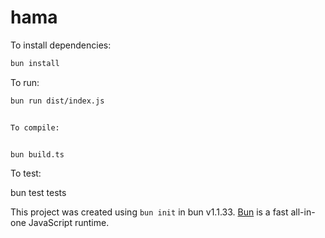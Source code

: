# hama

To install dependencies:

```bash
bun install
```

To run:

```bash
bun run dist/index.js


To compile:


bun build.ts
```

To test:

bun test tests

This project was created using `bun init` in bun v1.1.33. [Bun](https://bun.sh) is a fast all-in-one JavaScript runtime.
